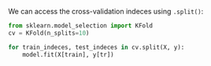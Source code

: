 We can access the cross-validation indeces using `.split()`:
```py
from sklearn.model_selection import KFold
cv = KFold(n_splits=10)

for train_indeces, test_indeces in cv.split(X, y):
    model.fit(X[train], y[tr])
```
